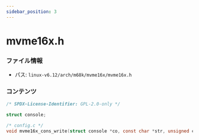```yaml
---
sidebar_position: 3
---
```

# mvme16x.h

### ファイル情報

- パス: `linux-v6.12/arch/m68k/mvme16x/mvme16x.h`

### コンテンツ

```h
/* SPDX-License-Identifier: GPL-2.0-only */

struct console;

/* config.c */
void mvme16x_cons_write(struct console *co, const char *str, unsigned count);

```
